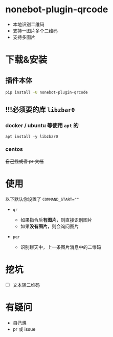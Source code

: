 # nonebot-plugin-qrcode

- 本地识别二维码
- 支持一图片多个二维码
- 支持多图片

# 下载&安装

## 插件本体

```bash
pip install -U nonebot-plugin-qrcode
```

## !!!必须要的库 `libzbar0`

### docker / ubuntu 等使用 `apt` 的

```
apt install -y libzbar0
```

### centos

~~自己找或者 pr 文档~~

# 使用

以下默认你设置了 `COMMAND_START=""`

- `qr`

  - 如果指令后**有图片**，则直接识别图片
  - 如果**没有图片**，则会询问图片

- `pqr`
  - 识别聊天中，上一条图片消息中的二维码

# 挖坑

- [ ] 文本转二维码

# 有疑问

- ~~自己想~~
- pr 或 issue
